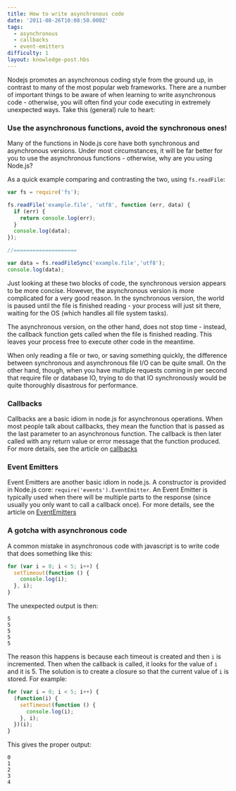 ```yaml
---
title: How to write asynchronous code
date: '2011-08-26T10:08:50.000Z'
tags:
  - asynchronous
  - callbacks
  - event-emitters
difficulty: 1
layout: knowledge-post.hbs
---
```


Nodejs promotes an asynchronous coding style from the ground up, in contrast to many of the most popular web frameworks. There are a number of important things to be aware of when learning to write asynchronous code - otherwise, you will often find your code executing in extremely unexpected ways.  Take this (general) rule to heart:

### Use the asynchronous functions, avoid the synchronous ones!

Many of the functions in Node.js core have both synchronous and asynchronous versions. Under most circumstances, it will be far better for you to use the asynchronous functions - otherwise, why are you using Node.js?

As a quick example comparing and contrasting the two, using `fs.readFile`:

```javascript
var fs = require('fs');

fs.readFile('example.file', 'utf8', function (err, data) {
  if (err) {
    return console.log(err);
  }
  console.log(data);
});

//====================

var data = fs.readFileSync('example.file','utf8');
console.log(data);
```

Just looking at these two blocks of code, the synchronous version appears to be more concise. However, the asynchronous version is more complicated for a very good reason. In the synchronous version, the world is paused until the file is finished reading - your process will just sit there, waiting for the OS (which handles all file system tasks).

The asynchronous version, on the other hand, does not stop time - instead, the callback function gets called when the file is finished reading. This leaves your process free to execute other code in the meantime.

When only reading a file or two, or saving something quickly, the difference between synchronous and asynchronous file I/O can be quite small. On the other hand, though, when you have multiple requests coming in per second that require file or database IO, trying to do that IO synchronously would be quite thoroughly disastrous for performance.

### Callbacks
Callbacks are a basic idiom in node.js for asynchronous operations. When most people talk about callbacks, they mean the function that is passed as the last parameter to an asynchronous function. The callback is then later called with any return value or error message that the function produced. For more details, see the article on [callbacks](/en/knowledge/getting-started/control-flow/what-are-callbacks/)

### Event Emitters
Event Emitters are another basic idiom in node.js. A constructor is provided in Node.js core: `require('events').EventEmitter`. An Event Emitter is typically used when there will be multiple parts to the response (since usually you only want to call a callback once). For more details, see the article on [EventEmitters](/en/knowledge/getting-started/control-flow/what-are-event-emitters/)

### A gotcha with asynchronous code
A common mistake in asynchronous code with javascript is to write code that does something like this:

```javascript
for (var i = 0; i < 5; i++) {
  setTimeout(function () {
    console.log(i);
  }, i);
}
```

The unexpected output is then:

```
5
5
5
5
5
```

The reason this happens is because each timeout is created and then `i` is incremented. Then when the callback is called, it looks for the value of `i` and it is 5. The solution is to create a closure so that the current value of `i` is stored. For example:

```javascript
for (var i = 0; i < 5; i++) {
  (function(i) {
    setTimeout(function () {
      console.log(i);
    }, i);
  })(i);
}
```

This gives the proper output:

```
0
1
2
3
4
```
